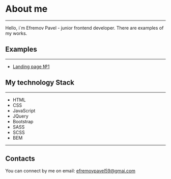 #  About me #
---
Hello, i`m Efremov Pavel - junior frontend developer. There are examples of my works. 

## Examples ##
---
* [Landing page №1](https://verkhoumov.ru/)

## My technology Stack ##
---
* HTML
* CSS
* JavaScript
* JQuery
* Bootstrap
* SASS
* SCSS
* BEM

---
## Contacts ##
You can connect by me on email: efremovpavel59@gmai.com
